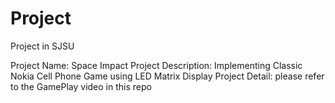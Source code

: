 # Project
Project in SJSU

Project Name: Space Impact
Project Description: Implementing Classic Nokia Cell Phone Game using LED Matrix Display
Project Detail: please refer to the GamePlay video in this repo
